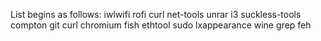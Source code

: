 

List begins as follows:
iwlwifi rofi curl net-tools unrar i3 suckless-tools compton git curl chromium fish ethtool sudo lxappearance wine grep feh 
